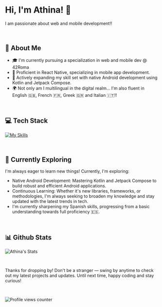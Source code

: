 # Hi, I'm Athina! 👋

I am passionate about web and mobile development!!

<br>

## 🚀 About Me

- 🎓 I'm currently pursuing a specialization in web and mobile dev @ 42Roma
- 📱 Proficient in React Native, specializing in mobile app development.
- 🔭 Actively expanding my skill set with native Android development using Kotlin and Jetpack Compose.
- 🌍 Not only am I multilingual in the digital realm... I'm also fluent in English 🇬🇧, French 🇫🇷, Greek 🇬🇷 and Italian 🇮🇹!!

<br>

## 💻 Tech Stack
[![My Skills](https://skillicons.dev/icons?i=androidstudio,kotlin,,react,js,ts,,postgresql,firebase,,nodejs,nestjs,,docker,kubernetes)](https://skillicons.dev)

<br>

## 🌱 Currently Exploring

I'm always eager to learn new things! Currently, I'm exploring:

- Native Android Development: Mastering Kotlin and Jetpack Compose to build robust and efficient Android applications.
- Continuous Learning: Whether it's new libraries, frameworks, or methodologies, I'm always seeking to broaden my knowledge and stay updated with the latest trends in tech.
- I'm currently sharpening my Spanish skills, progressing from a basic understanding towards full proficiency 🇪🇸.

<br>

## 📊 Github Stats  

![Athina's Stats](https://github-readme-stats.vercel.app/api?username=AthinaZ&theme=vue-dark&show_icons=true&hide_border=true&count_private=true)

<br>

Thanks for dropping by! Don't be a stranger — swing by anytime to check out my latest projects and updates. Until next time, happy coding and stay curious!

<br>

![Profile views counter](https://komarev.com/ghpvc/?username=AthinaZ&&style=flat-square)
